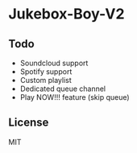 # Jukebox-Boy-V2

## Todo

- Soundcloud support
- Spotify support
- Custom playlist
- Dedicated queue channel
- Play NOW!!! feature (skip queue)

## License

MIT
